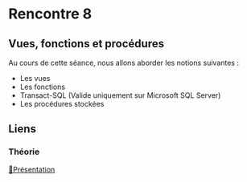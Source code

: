# Rencontre 8

## Vues, fonctions et procédures

Au cours de cette séance, nous allons aborder les notions suivantes : 
* Les vues
* Les fonctions
* Transact-SQL (Valide uniquement sur Microsoft SQL Server)
* Les procédures stockées

## Liens

### Théorie

[🔗Présentation](@site/static/powerpoint/420-4D5-R08_Vues_Fonctions_et_procédures.pdf)